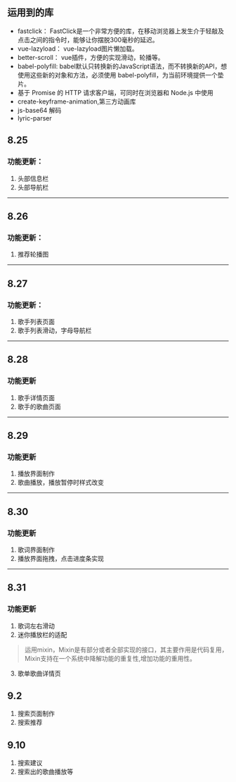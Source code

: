 ## 运用到的库 ##
-	fastclick： FastClick是一个非常方便的库，在移动浏览器上发生介于轻敲及点击之间的指令时，能够让你摆脱300毫秒的延迟。
-	vue-lazyload： vue-lazyload图片懒加载。
-	better-scroll： vue插件，方便的实现滑动，轮播等。
-	babel-polyfill: babel默认只转换新的JavaScript语法，而不转换新的API，想使用这些新的对象和方法，必须使用 babel-polyfill，为当前环境提供一个垫片。
-	基于 Promise 的 HTTP 请求客户端，可同时在浏览器和 Node.js 中使用
-	create-keyframe-animation,第三方动画库
-	js-base64 解码
-	lyric-parser

## 8.25 ##
### 功能更新：
1. 头部信息栏 <m-header>
2. 头部导航栏 <tab-bar>

----------
## 8.26 ##
### 功能更新：
1. 推荐轮播图 <recommend>


----------
## 8.27 ##
### 功能更新：
1. 歌手列表页面 <singer>
2. 歌手列表滑动，字母导航栏


----------
## 8.28 ##
### 功能更新
1. 歌手详情页面 <singer-detail>
2. 歌手的歌曲页面 <music-list>

----------
## 8.29 ##
### 功能更新
1. 播放界面制作 <player>
2. 歌曲播放，播放暂停时样式改变

----------
## 8.30 ##
### 功能更新
1. 歌词界面制作 <song>
2. 播放界面拖拽，点击进度条实现

----------
## 8.31 ##
### 功能更新
1. 歌词左右滑动 
2. 迷你播放栏的适配
> 运用mixin，Mixin是有部分或者全部实现的接口，其主要作用是代码复用，Mixin支持在一个系统中降解功能的重复性,增加功能的重用性。
3. 歌单歌曲详情页 <disc>

## 9.2 ##
1. 搜索页面制作 <search>
2. 搜索推荐

## 9.10 ##
1. 搜索建议 <suggest>
2. 搜索出的歌曲播放等